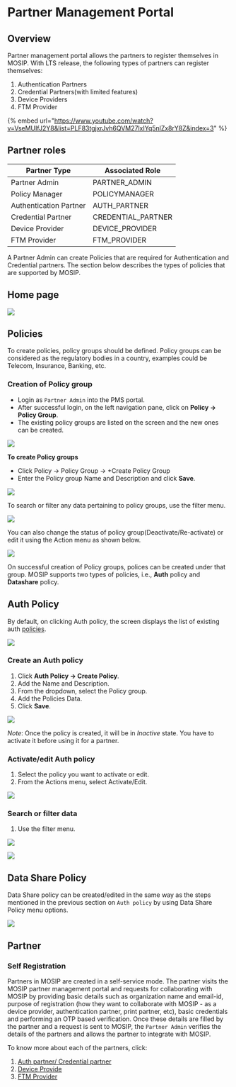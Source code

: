 # Partner Management Portal

## Overview

Partner management portal allows the partners to register themselves in MOSIP. With LTS release, the following types of partners can register themselves:

1. Authentication Partners
2. Credential Partners(with limited features)
3. Device Providers
4. FTM Provider

{% embed url="https://www.youtube.com/watch?v=VseMUIfJ2Y8&list=PLF83tgjxrJvh6QVM27lxIYq5nlZx8rY8Z&index=3" %}

## Partner roles

| Partner Type           | Associated Role     |
| ---------------------- | ------------------- |
| Partner Admin          | PARTNER\_ADMIN      |
| Policy Manager         | POLICYMANAGER       |
| Authentication Partner | AUTH\_PARTNER       |
| Credential Partner     | CREDENTIAL\_PARTNER |
| Device Provider        | DEVICE\_PROVIDER    |
| FTM Provider           | FTM\_PROVIDER       |

A Partner Admin can create Policies that are required for Authentication and Credential partners. The section below describes the types of policies that are supported by MOSIP.

## Home page

![](../../../.gitbook/assets/pms-home-page.png)

## Policies

To create policies, policy groups should be defined. Policy groups can be considered as the regulatory bodies in a country, examples could be Telecom, Insurance, Banking, etc.

### Creation of Policy group

* Login as `Partner Admin` into the PMS portal.
* After successful login, on the left navigation pane, click on **Policy -> Policy Group**.
* The existing policy groups are listed on the screen and the new ones can be created.

![](../../../.gitbook/assets/pms-policy-groups.png)

**To create Policy groups**

* Click Policy -> Policy Group -> +Create Policy Group
* Enter the Policy group Name and Description and click **Save**.

![](../../../.gitbook/assets/pms-create-policy-groups.png)

To search or filter any data pertaining to policy groups, use the filter menu.

![](../../../.gitbook/assets/pms-filter-policy-groups.png)

You can also change the status of policy group(Deactivate/Re-activate) or edit it using the Action menu as shown below.

![](../../../.gitbook/assets/pms-actionmenu-policy-groups.png)

On successful creation of Policy groups, polices can be created under that group. MOSIP supports two types of policies, i.e., **Auth** policy and **Datashare** policy.

## Auth Policy

By default, on clicking Auth policy, the screen displays the list of existing auth [policies](../../../partners.md#partner-policies).

![](../../../.gitbook/assets/pms-auth-policy.png)

### Create an Auth policy

1. Click **Auth Policy -> Create Policy**.
2. Add the Name and Description.
3. From the dropdown, select the Policy group.
4. Add the Policies Data.
5. Click **Save**.

![](../../../.gitbook/assets/pms-create-auth-policy.png)

_Note_: Once the policy is created, it will be in _Inactive_ state. You have to activate it before using it for a partner.

### Activate/edit Auth policy

1. Select the policy you want to activate or edit.
2. From the Actions menu, select Activate/Edit.

![](../../../.gitbook/assets/pms-actionmenu-auth-policy.png)

### Search or filter data

1. Use the filter menu.

![](../../../.gitbook/assets/pms-filter-auth-policy.png)

![](../../../.gitbook/assets/pms-filter-results-auth-policy.png)

## Data Share Policy

Data Share policy can be created/edited in the same way as the steps mentioned in the previous section on `Auth policy` by using Data Share Policy menu options.

![](../../../.gitbook/assets/pms-data-share-policy.png)

## Partner

### Self Registration

Partners in MOSIP are created in a self-service mode. The partner visits the MOSIP partner management portal and requests for collaborating with MOSIP by providing basic details such as organization name and email-id, purpose of registration (how they want to collaborate with MOSIP - as a device provider, authentication partner, print partner, etc), basic credentials and performing an OTP based verification. Once these details are filled by the partner and a request is sent to MOSIP, the `Partner Admin` verifies the details of the partners and allows the partner to integrate with MOSIP.

To know more about each of the partners, click:

1. [Auth partner/ Credential partner](auth-credential-partner.md)
2. [Device Provide](device-provider-partner.md)
3. [FTM Provider](../../../ftm-provider-partner.md)
